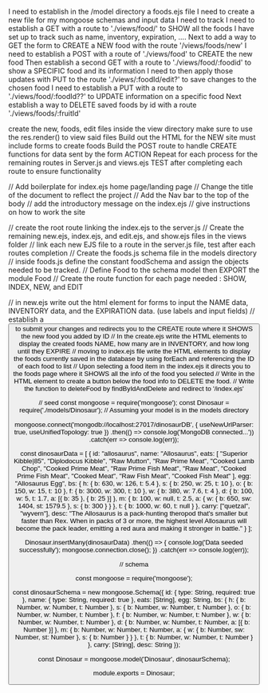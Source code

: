 

I need to establish in the /model directory a foods.ejs file 
I need to create a new file for my mongoose schemas and input data I need to track
I need to establish a GET with a route to './views/food/' to SHOW all the foods I have set up to track such as name, inventory, expiration, ....
Next to add a way to GET the form to CREATE a NEW food with the route '/views/foods/new' 
I need to establish a POST with a route of './views/food' to CREATE the new food
Then establish a second GET with a route to './views/food/:foodid' to show a SPECIFIC food and its information
I need to then apply those updates with PUT to the route './views/:foodId/edit?' to save changes to the chosen food
I need to establish a PUT with a route to './views/food/:foodId??' to UPDATE information on a specific food
Next establish a way to DELETE saved foods by id  with a route './views/foods/:fruitId' 

create the new, foods, edit files inside the view directory
make sure to use the res.render() to view said files
Build out the HTML for the NEW site must include forms to create foods
Build the POST route to handle CREATE functions for data sent by the form ACTION
Repeat for each process for the remaining routes in Server.js and views.ejs
TEST after completing each route to ensure functionality

// Add boilerplate for index.ejs home page/landing page
// Change the title of the document to reflect the project
// Add the Nav bar to the top of the body
// add the introductory message on the index.ejs
// give instructions on how to work the site

// create the root route linking the index.ejs to the server.js 
// Create the remaining new.ejs, index.ejs, and edit.ejs, and show.ejs files in the views folder 
// link each new EJS file to a route in the server.js file, test after each routes completion
// Create the foods.js schema file in the models directory
// inside foods.js define the constant foodSchema and assign the objects needed to be tracked.
// Define Food to the schema model then EXPORT the module Food 
// Create the route function for each page needed : SHOW, INDEX, NEW, and EDIT

// in new.ejs write out the html element for forms to input the NAME data, INVENTORY data, and the EXPIRATION data. (use labels and input fields)
// establish a <button> to submit your changes and redirects you to the CREATE route where it SHOWS the new food you added by ID 
// In the create.ejs write the HTML elements to display the created foods NAME, how many are in INVENTORY, and how long until they EXPIRE
// moving to index.ejs file write the HTML elements to display the foods currently saved in the database by using forEach and referencing the ID of each food to list
// Upon selecting a food item in the index.ejs it directs you to the foods page where it SHOWS all the info of the food you selected
// Write in the HTML element to create a button below the food info to DELETE the food.
// Write the function to deleteFood by findByIdAndDelete and redirect to '/index.ejs'
















<!-- write a script to seed my database of creatures -->

<!-- copy one creature, i have an array of objects that looks like this..... how can i seed my mongo DB?  , what should my model look like?-->

// seed 
const mongoose = require('mongoose');
const Dinosaur = require('./models/Dinosaur'); // Assuming your model is in the models directory

mongoose.connect('mongodb://localhost:27017/dinosaurDB', { useNewUrlParser: true, useUnifiedTopology: true })
    .then(() => console.log('MongoDB connected...'))
    .catch(err => console.log(err));

const dinosaurData = [
    {
        id: "allosaurus",
        name: "Allosaurus",
        eats: [
            "Superior Kibble|85", 
            "Diplodocus Kibble", 
            "Raw Mutton", 
            "Raw Prime Meat", 
            "Cooked Lamb Chop", 
            "Cooked Prime Meat", 
            "Raw Prime Fish Meat", 
            "Raw Meat", 
            "Cooked Prime Fish Meat", 
            "Cooked Meat", 
            "Raw Fish Meat", 
            "Cooked Fish Meat"
        ],
        egg: "Allosaurus Egg",
        bs: {
            h: { b: 630, w: 126, t: 5.4 },
            s: { b: 250, w: 25, t: 10 },
            o: { b: 150, w: 15, t: 10 },
            f: { b: 3000, w: 300, t: 10 },
            w: { b: 380, w: 7.6, t: 4 },
            d: {
                b: 100,
                w: 5,
                t: 1.7,
                a: [{ b: 35 }, { b: 25 }]
            },
            m: {
                b: 100,
                w: null,
                t: 2.5,
                a: {
                    w: { b: 650, sw: 1404, st: 1579.5 },
                    s: { b: 300 }
                }
            },
            t: { b: 1000, w: 60, t: null }
        },
        carry: ["quetzal", "wyvern"],
        desc: "The Allosaurus is a pack-hunting theropod that's smaller but faster than Rex. When in packs of 3 or more, the highest level Allosaurus will become the pack leader, emitting a red aura and making it stronger in battle."
    }
];

Dinosaur.insertMany(dinosaurData)
    .then(() => {
        console.log('Data seeded successfully');
        mongoose.connection.close();
    })
    .catch(err => console.log(err));




// schema 

const mongoose = require('mongoose');

const dinosaurSchema = new mongoose.Schema({
    id: { type: String, required: true },
    name: { type: String, required: true },
    eats: [String],
    egg: String,
    bs: {
        h: { b: Number, w: Number, t: Number },
        s: { b: Number, w: Number, t: Number },
        o: { b: Number, w: Number, t: Number },
        f: { b: Number, w: Number, t: Number },
        w: { b: Number, w: Number, t: Number },
        d: {
            b: Number,
            w: Number,
            t: Number,
            a: [{ b: Number }]
        },
        m: {
            b: Number,
            w: Number,
            t: Number,
            a: {
                w: { b: Number, sw: Number, st: Number },
                s: { b: Number }
            }
        },
        t: { b: Number, w: Number, t: Number }
    },
    carry: [String],
    desc: String
});

const Dinosaur = mongoose.model('Dinosaur', dinosaurSchema);

module.exports = Dinosaur;

